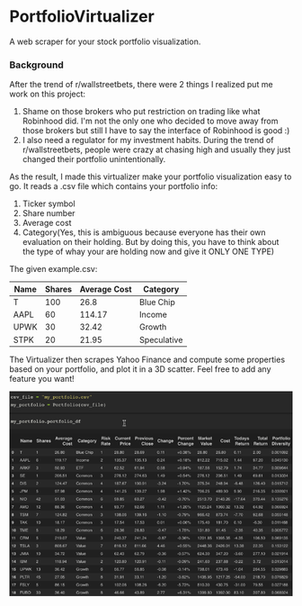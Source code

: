 # PortfolioVirtualizer
 A web scraper for your stock portfolio visualization.
 
### Background

After the trend of r/wallstreetbets, there were 2 things I realized put me work on this project: 
1. Shame on those brokers who put restriction on trading like what Robinhood did. I'm not the only one who decided to move away from those brokers but still I have to say the interface of Robinhood is good :)
2. I also need a regulator for my investment habits. During the trend of r/wallstreetbets, people were crazy at chasing high and usually they just changed their portfolio unintentionally.

As the result, I made this virtualizer make your portfolio visualization easy to go. It reads a .csv file which contains your portfolio info:
1. Ticker symbol
2. Share number
3. Average cost
4. Category(Yes, this is ambiguous because everyone has their own evaluation on their holding. But by doing this, you have to think about the type of whay your are holding now and give it ONLY ONE TYPE)

The given example.csv:

| Name  | Shares | Average Cost  | Category |
| ------------- | ------------- | ------------- | ------------- |
| T | 100 | 26.8 | Blue Chip |
| AAPL | 60 | 114.17 | Income |
| UPWK | 30 | 32.42 | Growth |
| STPK | 20 | 21.95 | Speculative |

The Virtualizer then scrapes Yahoo Finance and compute some properties based on your portfolio, and plot it in a 3D scatter. Feel free to add any feature you want!

![](https://github.com/yeliuyChuy/PortfolioVirtualizer/blob/main/demo_pics/Test.gif)
